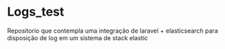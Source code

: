 # Logs_test
Repositorio que contempla uma integração de laravel + elasticsearch para disposição de log em um sistema de stack elastic
